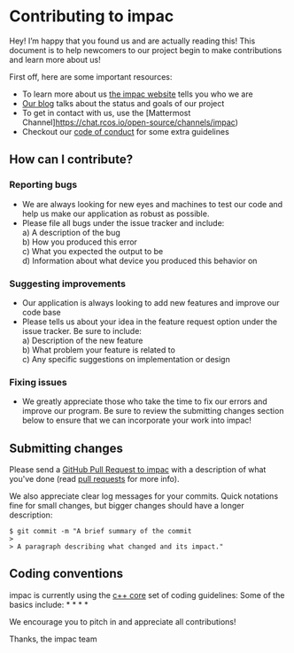 # Contributing to impac

Hey! I’m happy that you found us and are actually reading this! This document is to help newcomers to our project begin to make contributions and learn more about us!

First off, here are some important resources:

  * To learn more about us [the impac website](https://ethanlynn.github.io/impac/) tells you who we are
  * [Our blog](https://rcos.io/projects/ethanlynn/impac/blog) talks about the status and goals of our project
  * To get in contact with us, use the [Mattermost Channel]https://chat.rcos.io/open-source/channels/impac)
  * Checkout our [code of conduct](https://github.com/ethanlynn/impac/blob/master/CODE_OF_CONDUCT.md) for some extra guidelines
  
## How can I contribute?
  ### Reporting bugs
   * We are always looking for new eyes and machines to test our code and help us make our application as robust as possible.
   * Please file all bugs under the issue tracker and include: <br>
    a) A description of the bug <br>
    b) How you produced this error <br>
    c) What you expected the output to be <br>
    d) Information about what device you produced this behavior on <br>
  ### Suggesting improvements
   * Our application is always looking to add new features and improve our code base
   * Please tells us about your idea in the feature request option under the issue tracker. Be sure to include: <br>
     a) Description of the new feature <br>
     b) What problem your feature is related to <br>
     c) Any specific suggestions on implementation or design <br>
  ### Fixing issues
   * We greatly appreciate those who take the time to fix our errors and improve our program. Be sure to review the submitting changes section below to ensure that we can incorporate your work into impac!

## Submitting changes

Please send a [GitHub Pull Request to impac](https://github.com/ethanlynn/impac/pull/new/master) with a description of what you've done (read [pull requests](http://help.github.com/pull-requests/) for more info).

We also appreciate clear log messages for your commits. Quick notations fine for small changes, but bigger changes should have a longer description:

    $ git commit -m "A brief summary of the commit
    > 
    > A paragraph describing what changed and its impact."

## Coding conventions

impac is currently using the [c++ core](https://isocpp.github.io/CppCoreGuidelines/CppCoreGuidelines) set of coding guidelines:
Some of the basics include:
  * 
  *
  *
  *

We encourage you to pitch in and appreciate all contributions!

Thanks,
the impac team

